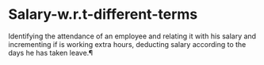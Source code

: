 # Salary-w.r.t-different-terms
Identifying the attendance of an employee and relating it with his salary and incrementing if is working extra hours, deducting salary according to the days he has taken leave.¶
